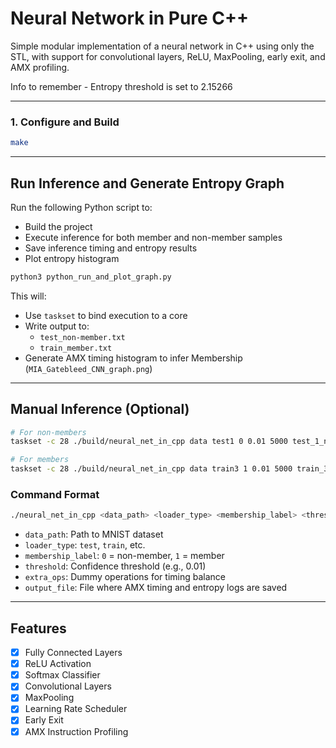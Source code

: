 #  Neural Network in Pure C++

Simple modular implementation of a neural network in C++ using only the STL, with support for convolutional layers, ReLU, MaxPooling, early exit, and AMX profiling.

Info to remember - Entropy threshold is set to 2.15266

---

### 1.  Configure and Build

```bash
make
```

---

##  Run Inference and Generate Entropy Graph

Run the following Python script to:
- Build the project
- Execute inference for both member and non-member samples
- Save inference timing and entropy results
- Plot entropy histogram

```bash
python3 python_run_and_plot_graph.py
```

This will:
- Use `taskset` to bind execution to a core
- Write output to:
  - `test_non-member.txt`
  - `train_member.txt`
- Generate AMX timing histogram to infer Membership (`MIA_Gatebleed_CNN_graph.png`)

---

##  Manual Inference (Optional)

```bash
# For non-members
taskset -c 28 ./build/neural_net_in_cpp data test1 0 0.01 5000 test_1_non-member.txt > entropy_non-member_1.txt

# For members
taskset -c 28 ./build/neural_net_in_cpp data train3 1 0.01 5000 train_3_member.txt > entropy_member_3.txt
```

### Command Format

```bash
./neural_net_in_cpp <data_path> <loader_type> <membership_label> <threshold> <extra_ops> <output_file>
```

- `data_path`: Path to MNIST dataset
- `loader_type`: `test`, `train`, etc.
- `membership_label`: `0` = non-member, `1` = member
- `threshold`: Confidence threshold (e.g., 0.01)
- `extra_ops`: Dummy operations for timing balance
- `output_file`: File where AMX timing and entropy logs are saved

---

## Features

- [x] Fully Connected Layers  
- [x] ReLU Activation  
- [x] Softmax Classifier  
- [x] Convolutional Layers  
- [x] MaxPooling  
- [x] Learning Rate Scheduler  
- [x] Early Exit  
- [x] AMX Instruction Profiling  
